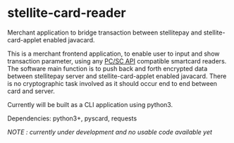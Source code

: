 # stellite-card-reader
Merchant application to bridge transaction between stellitepay and stellite-card-applet enabled javacard.

This is a merchant frontend application, to enable user to input and show transaction parameter, using any [PC/SC API](https://en.wikipedia.org/wiki/PC/SC) compatible smartcard readers. The software main function is to push back and forth encrypted data between stellitepay server and stellite-card-applet enabled javacard. There is no cryptographic task involved as it should occur end to end between card and server.

Currently will be built as a CLI application using python3.

Dependencies: python3+, pyscard, requests 

*NOTE : currently under development and no usable code available yet*
